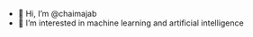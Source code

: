 - 👋 Hi, I’m @chaimajab
- 👀 I’m interested in machine learning and artificial intelligence 


<!---
chaimajab/chaimajab is a ✨ special ✨ repository because its `README.md` (this file) appears on your GitHub profile.
You can click the Preview link to take a look at your changes.
--->
